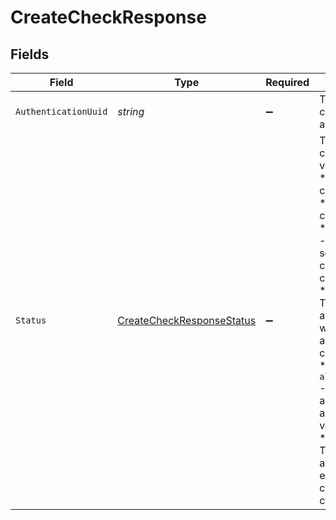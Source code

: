 # CreateCheckResponse


## Fields

| Field                                                                                                                                                                                                                                                                                                                                                                                                                                  | Type                                                                                                                                                                                                                                                                                                                                                                                                                                   | Required                                                                                                                                                                                                                                                                                                                                                                                                                               | Description                                                                                                                                                                                                                                                                                                                                                                                                                            | Example                                                                                                                                                                                                                                                                                                                                                                                                                                |
| -------------------------------------------------------------------------------------------------------------------------------------------------------------------------------------------------------------------------------------------------------------------------------------------------------------------------------------------------------------------------------------------------------------------------------------- | -------------------------------------------------------------------------------------------------------------------------------------------------------------------------------------------------------------------------------------------------------------------------------------------------------------------------------------------------------------------------------------------------------------------------------------- | -------------------------------------------------------------------------------------------------------------------------------------------------------------------------------------------------------------------------------------------------------------------------------------------------------------------------------------------------------------------------------------------------------------------------------------- | -------------------------------------------------------------------------------------------------------------------------------------------------------------------------------------------------------------------------------------------------------------------------------------------------------------------------------------------------------------------------------------------------------------------------------------- | -------------------------------------------------------------------------------------------------------------------------------------------------------------------------------------------------------------------------------------------------------------------------------------------------------------------------------------------------------------------------------------------------------------------------------------- |
| `AuthenticationUuid`                                                                                                                                                                                                                                                                                                                                                                                                                   | *string*                                                                                                                                                                                                                                                                                                                                                                                                                               | :heavy_minus_sign:                                                                                                                                                                                                                                                                                                                                                                                                                     | The UUID of the corresponding authentication.                                                                                                                                                                                                                                                                                                                                                                                          |                                                                                                                                                                                                                                                                                                                                                                                                                                        |
| `Status`                                                                                                                                                                                                                                                                                                                                                                                                                               | [CreateCheckResponseStatus](../../Models/Components/CreateCheckResponseStatus.md)                                                                                                                                                                                                                                                                                                                                                      | :heavy_minus_sign:                                                                                                                                                                                                                                                                                                                                                                                                                     | The status of the check. Possible values are:<br/>  * `valid` - The code is valid.<br/>  * `invalid` - The code is invalid.<br/>  * `without_attempt` - No attempt was sent yet so we cannot perform a check.<br/>  * `rate_limited` - The authentication was rate limited and cannot be checked.<br/>  * `already_validated` - The authentication has already been validated.<br/>  * `expired_auth` - The authentication has expired and cannot be checked.<br/> | valid                                                                                                                                                                                                                                                                                                                                                                                                                                  |